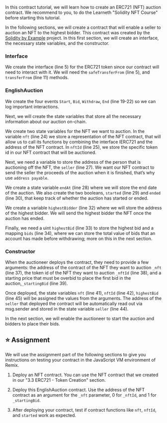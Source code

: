 In this contract tutorial, we will learn how to create an ERC721 (NFT) auction contract. 
We recommend to you, to do the Learneth "Solidity NFT Course" before starting this tutorial. 

In the following sections, we will create a contract that will enable a seller to auction an NFT to the highest bidder. This contract was created by the <a href="https://solidity-by-example.org/app/english-auction/" target="_blank">Solidity by Example</a> project. In this first section, we will create an interface, the necessary state variables, and the constructor.

### Interface
We create the interface (line 5) for the ERC721 token since our contract will need to interact with it. We will need the `safeTransferFrom` (line 5),  and` transferFrom` (line 11) methods.

### EnglishAuction
We create the four events `Start`, `Bid`, `Withdraw`, `End` (line 19-22) so we can log important interactions. 

Next, we will create the state variables that store all the necessary information about our auction on-chain.

We create two state variables for the NFT we want to auction. In the variable `nft` (line 24) we store a representation of the NFT contract, that will allow us to call its functions by combining the interface IERC721 and the address of the NFT contract.
In `nftId` (line 25), we store the specific token id in our NFT contract that will be auctioned.

Next, we need a variable to store the address of the person that is auctioning off the NFT, the `seller` (line 27). 
We want our NFT contract to send the seller the proceeds of the auction when it is finished, that’s why use `address payable`.

We create a state variable `endAt` (line 28) where we will store the end date of the auction.
We also create the two booleans, `started` (line 29) and `ended` (line 30), that keep track of whether the auction has started or ended.

We create a variable `highestBidder` (line 32) where we will store the address of the highest bidder. We will send the highest bidder the NFT once the auction has ended.

Finally, we need a uint `highestBid` (line 33) to store the highest bid and a mapping `bids` (line 34), where we can store the total value of bids that an account has made before withdrawing; more on this in the next section.

### Constructor
When the auctioneer deploys the contract, they need to provide a few arguments:
the address of the contract of the NFT they want to auction `_nft` (line 37), the token id of the NFT they want to auction `_nftId` (line 38), and a starting price that must be overbid to place the first bid in the auction,`_startingBid` (line 39).

Once deployed, the state variables `nft` (line 41), `nftId` (line 42), `highestBid` (line 45) will be assigned the values from the arguments. The address of the `seller` that deployed the contract will be automatically read out via msg.sender and stored in the state variable `seller` (line 44).

In the next section, we will enable the auctioneer to start the auction and bidders to place their bids.

## ⭐️ Assignment
We will use the assignment part of the following sections to give you instructions on testing your contract in the JavaScript VM environment of Remix.

1. Deploy an NFT contract. You can use the NFT contract that we created in our "3.3 ERC721 - Token Creation" section.

2. Deploy this EnglishAuction contract. Use the address of the NFT contract as an argument for the `_nft` parameter, 0 for `_nftId`, and 1 for `_startingBid`.

3. After deploying your contract, test if contract functions like `nft`, `nftId`, and `started` work as expected.